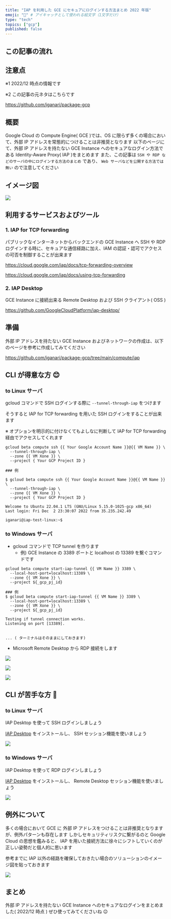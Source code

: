 ```yaml
---
title: "IAP を利用した GCE にセキュアにログインする方法まとめ 2022 年版"
emoji: "🏢" # アイキャッチとして使われる絵文字（1文字だけ）
type: "tech"
topics: ["gcp"]
published: false
---
```


## この記事の流れ

## 注意点

※1 2022/12 時点の情報です

※2 この記事の元ネタはこちらです

https://github.com/iganari/package-gcp

## 概要

Google Cloud の Compute Engine( GCE )では、OS に限らず多くの場合において、外部 IP アドレスを常態的につけることは非推奨となります
以下のページにて、外部 IP アドレスを持たない GCE Instance へのセキュアなログイン方法である Identity-Aware Proxy( IAP )をまとめます
また、この記事は `SSH や RDP などのサーバの中にログインする方法のまとめ` であり、 `Web サーバなどを公開する方法では無い` ので注意してください

## イメージ図

![](https://raw.githubusercontent.com/iganari/package-gcp/main/compute/iap/img/main.png)

## 利用するサービスおよびツール

### 1. IAP for TCP forwarding

パブリックなインターネットからバックエンドの GCE Instance へ SSH や RDP ログインする時に、セキュアな通信経路に加え、IAM の認証・認可でアクセスの可否を制御することが出来ます

https://cloud.google.com/iap/docs/tcp-forwarding-overview

https://cloud.google.com/iap/docs/using-tcp-forwarding

### 2. IAP Desktop

GCE Instance に接続出来る Remote Desktop および SSH クライアント( OSS )

https://github.com/GoogleCloudPlatform/iap-desktop/

## 準備

外部 IP アドレスを持たない GCE Instance およびネットワークの作成は、以下のページを参考に作成してみてください

https://github.com/iganari/package-gcp/tree/main/compute/iap


## CLI が得意な方 😊

### to Linux サーバ

gcloud コマンドで SSH ログインする際に `--tunnel-through-iap` をつけます

そうすると IAP for TCP forwarding を用いた SSH ログインをすることが出来ます

※ オプションを明示的に付けなくてもよしなに判断して IAP for TCP forwarding 経由でアクセスしてくれます 

```
gcloud beta compute ssh {{ Your Google Account Name }}@{{ VM Name }} \
  --tunnel-through-iap \
  --zone {{ VM Xone }} \
  --project { Your GCP Project ID }
```
```
### 例

$ gcloud beta compute ssh {{ Your Google Account Name }}@{{ VM Name }} \
  --tunnel-through-iap \
  --zone {{ VM Xone }} \
  --project { Your GCP Project ID }

Welcome to Ubuntu 22.04.1 LTS (GNU/Linux 5.15.0-1025-gcp x86_64)
Last login: Fri Dec  2 23:30:07 2022 from 35.235.242.49

iganari@iap-test-linux:~$
```

### to Windows サーバ

+ gcloud コマンドで TCP tunnel を作ります
  + 例) GCE Instance の 3389 ポートと localhost の 13389 を繋ぐコマンドです

```
gcloud beta compute start-iap-tunnel {{ VM Name }} 3389 \
  --local-host-port=localhost:13389 \
  --zone {{ VM Xone }} \
  --project ${_gcp_pj_id}
```
```
### 例
$ gcloud beta compute start-iap-tunnel {{ VM Name }} 3389 \
  --local-host-port=localhost:13389 \
  --zone {{ VM Xone }} \
  --project ${_gcp_pj_id}

Testing if tunnel connection works.
Listening on port [13389].


... ( ターミナルはそのままにしておきます)
```

+ Microsoft Remote Desktop から RDP 接続をします

![](https://raw.githubusercontent.com/iganari/package-gcp/main/compute/iap/img/win-01.png)

![](https://raw.githubusercontent.com/iganari/package-gcp/main/compute/iap/img/win-02.png)

![](https://raw.githubusercontent.com/iganari/package-gcp/main/compute/iap/img/win-03.png)



## CLI が苦手な方 🥺

### to Linux サーバ

IAP Desktop を使って SSH ログインしましょう

[IAP Desktop](https://github.com/GoogleCloudPlatform/iap-desktop/) をインストールし、 SSH セッション機能を使いましょう

![](https://raw.githubusercontent.com/GoogleCloudPlatform/iap-desktop/master/doc/images/SSH_350.gif)



### to Windows サーバ

IAP Desktop を使って RDP ログインしましょう

[IAP Desktop](https://github.com/GoogleCloudPlatform/iap-desktop/) をインストールし、 Remote Desktop セッション機能を使いましょう

![](https://raw.githubusercontent.com/GoogleCloudPlatform/iap-desktop/master/doc/images/RemoteDesktop_350.gif)

## 例外について

多くの場合において GCE に 外部 IP アドレスをつけることは非推奨となりますが、例外パターンも存在します
しかしセキュリティリスクに繋がるのと Google Cloud の思想を鑑みると、 IAP を用いた接続方法に徐々にシフトしていくのが正しい姿勢だと個人的に思います

参考までに IAP 以外の経路を確保しておきたい場合のソリューションのイメージ図を貼っておきます

![](/images/gcp--compute--iap--2022/x-99.png)


## まとめ

外部 IP アドレスを持たない GCE Instance へのセキュアなログインをまとめました( 2022/12 時点 )
ぜひ使ってみてくださいね :wink: